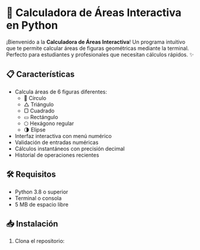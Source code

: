 # 🧮 Calculadora de Áreas Interactiva en Python

¡Bienvenido a la **Calculadora de Áreas Interactiva**! Un programa intuitivo que te permite calcular áreas de figuras geométricas mediante la terminal. Perfecto para estudiantes y profesionales que necesitan cálculos rápidos. ✨

## 📋 Características

- Calcula áreas de 6 figuras diferentes:
  - 🔵 Círculo
  - △ Triángulo
  - ▢ Cuadrado
  - ▭ Rectángulo
  - ⬡ Hexágono regular
  - 🌗 Elipse
- Interfaz interactiva con menú numérico
- Validación de entradas numéricas
- Cálculos instantáneos con precisión decimal
- Historial de operaciones recientes

## 🛠️ Requisitos

- Python 3.8 o superior
- Terminal o consola
- 5 MB de espacio libre

## 📥 Instalación

1. Clona el repositorio: